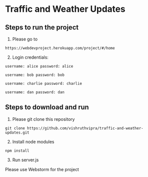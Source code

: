# Traffic and Weather Updates

## Steps to run the project

1. Please go to 

```https://webdevproject.herokuapp.com/project/#/home```

2. Login credentials:

```username: alice password: alice```

```username: bob password: bob```

```username: charlie password: charlie```

```username: dan password: dan```

## Steps to download and run

1. Please git clone this repository

```git clone https://github.com/vishruthvipra/traffic-and-weather-updates.git```

2. Install node modules

```npm install```

3. Run server.js

Please use Webstorm for the project

